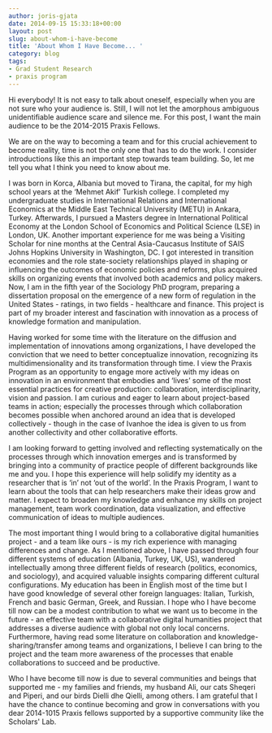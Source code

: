 ```yaml
---
author: joris-gjata
date: 2014-09-15 15:33:18+00:00
layout: post
slug: about-whom-i-have-become
title: 'About Whom I Have Become... '
category: blog
tags:
- Grad Student Research
- praxis program
---
```


Hi everybody! It is not easy to talk about oneself, especially when you are not sure who your audience is. Still, I will not let the amorphous ambiguous unidentifiable audience scare and silence me. For this post, I want the main audience to be the 2014-2015 Praxis Fellows.

We are on the way to becoming a team and for this crucial achievement to become reality, time is not the only one that has to do the work. I consider introductions like this an important step towards team building. So, let me tell you what I think you need to know about me.

I was born in Korca, Albania but moved to Tirana, the capital, for my high school years at the ‘Mehmet Akif’ Turkish college. I completed my undergraduate studies in International Relations and International Economics at the Middle East Technical University (METU) in Ankara, Turkey. Afterwards, I pursued a Masters degree in International Political Economy at the London School of Economics and Political Science (LSE) in London, UK. Another important experience for me was being a Visiting Scholar for nine months at the Central Asia-Caucasus Institute of SAIS Johns Hopkins University in Washington, DC. I got interested in transition economies and the role state-society relationships played in shaping or influencing the outcomes of economic policies and reforms, plus acquired skills on organizing events that involved both academics and policy makers. Now, I am in the fifth year of the Sociology PhD program, preparing a dissertation proposal on the emergence of a new form of regulation in the United States - ratings, in two fields - healthcare and finance. This project is part of my broader interest and fascination with innovation as a process of knowledge formation and manipulation.

Having worked for some time with the literature on the diffusion and implementation of innovations among organizations, I have developed the conviction that we need to better conceptualize innovation, recognizing its multidimensionality and its transformation through time. I view the Praxis Program as an opportunity to engage more actively with my ideas on innovation in an environment that embodies and ‘lives’ some of the most essential practices for creative production: collaboration, interdisciplinarity, vision and passion. I am curious and eager to learn about project-based teams in action; especially the processes through which collaboration becomes possible when anchored around an idea that is developed collectively - though in the case of Ivanhoe the idea is given to us from another collectivity and other collaborative efforts.

I am looking forward to getting involved and reflecting systematically on the processes through which innovation emerges and is transformed by bringing into a community of practice people of different backgrounds like me and you. I hope this experience will help solidify my identity as a researcher that is ‘in’ not ‘out of the world’. In the Praxis Program, I want to learn about the tools that can help researchers make their ideas grow and matter. I expect to broaden my knowledge and enhance my skills on project management, team work coordination, data visualization, and effective communication of ideas to multiple audiences.

The most important thing I would bring to a collaborative digital humanities project - and a team like ours - is my rich experience with managing differences and change. As I mentioned above, I have passed through four different systems of education (Albania, Turkey, UK, US), wandered intellectually among three different fields of research (politics, economics, and sociology), and acquired valuable insights comparing different cultural configurations. My education has been in English most of the time but I have good knowledge of several other foreign languages: Italian, Turkish, French and basic German, Greek, and Russian. I hope who I have become till now can be a modest contribution to what we want us to become in the future - an effective team with a collaborative digital humanities project that addresses a diverse audience with global not only local concerns. Furthermore, having read some literature on collaboration and knowledge-sharing/transfer among teams and organizations, I believe I can bring to the project and the team more awareness of the processes that enable collaborations to succeed and be productive.

Who I have become till now is due to several communities and beings that supported me - my families and friends, my husband Ali, our cats Sheqeri and Piperi, and our birds Dielli dhe Qielli, among others. I am grateful that I have the chance to continue becoming and grow in conversations with you dear 2014-1015 Praxis fellows supported by a supportive community like the Scholars' Lab.
